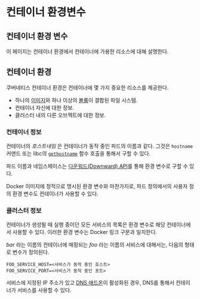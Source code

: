 # 컨테이너 환경변수

## 컨테이너 환경 변수

이 페이지는 컨테이너 환경에서 컨테이너에 가용한 리소스에 대해 설명한다.

## 컨테이너 환경

쿠버네티스 컨테이너 환경은 컨테이너에 몇 가지 중요한 리소스를 제공한다.

* 하나의 [이미지](https://kubernetes.io/ko/docs/concepts/containers/images/)와 하나 이상의 [볼륨](https://kubernetes.io/ko/docs/concepts/storage/volumes/)이 결합된 파일 시스템.
* 컨테이너 자신에 대한 정보.
* 클러스터 내의 다른 오브젝트에 대한 정보.

### 컨테이너 정보

컨테이너의 _호스트네임_ 은 컨테이너가 동작 중인 파드의 이름과 같다. 그것은 `hostname` 커맨드 또는 libc의 [`gethostname`](http://man7.org/linux/man-pages/man2/gethostname.2.html) 함수 호출을 통해서 구할 수 있다.

파드 이름과 네임스페이스는 [다운워드\(Downward\) API](https://kubernetes.io/docs/tasks/inject-data-application/downward-api-volume-expose-pod-information/)를 통해 환경 변수로 구할 수 있다.

Docker 이미지에 정적으로 명시된 환경 변수와 마찬가지로, 파드 정의에서의 사용자 정의 환경 변수도 컨테이너가 사용할 수 있다.

### 클러스터 정보

컨테이너가 생성될 때 실행 중이던 모든 서비스의 목록은 환경 변수로 해당 컨테이너에서 사용할 수 있다. 이러한 환경 변수는 Docker 링크 구문과 일치한다.

_bar_ 라는 이름의 컨테이너에 매핑되는 _foo_ 라는 이름의 서비스에 대해서는, 다음의 형태로 변수가 정의된다.

```text
FOO_SERVICE_HOST=<서비스가 동작 중인 호스트>
FOO_SERVICE_PORT=<서비스가 동작 중인 포트>
```

서비스에 지정된 IP 주소가 있고 [DNS 애드온](http://releases.k8s.io/master/cluster/addons/dns/)이 활성화된 경우, DNS를 통해서 컨테이너가 서비스를 사용할 수 있다.

